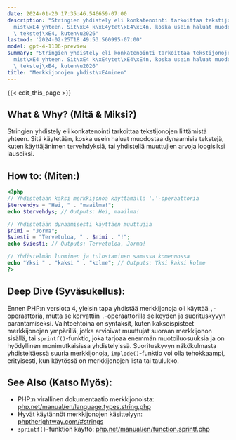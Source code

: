 ```yaml
---
date: 2024-01-20 17:35:46.546659-07:00
description: "Stringien yhdistely eli konkatenointi tarkoittaa tekstijonojen liitt\xE4\
  mist\xE4 yhteen. Sit\xE4 k\xE4ytet\xE4\xE4n, koska usein haluat muodostaa dynaamisia\
  \ tekstej\xE4, kuten\u2026"
lastmod: '2024-02-25T18:49:53.560995-07:00'
model: gpt-4-1106-preview
summary: "Stringien yhdistely eli konkatenointi tarkoittaa tekstijonojen liitt\xE4\
  mist\xE4 yhteen. Sit\xE4 k\xE4ytet\xE4\xE4n, koska usein haluat muodostaa dynaamisia\
  \ tekstej\xE4, kuten\u2026"
title: "Merkkijonojen yhdist\xE4minen"
---
```


{{< edit_this_page >}}

## What & Why? (Mitä & Miksi?)
Stringien yhdistely eli konkatenointi tarkoittaa tekstijonojen liittämistä yhteen. Sitä käytetään, koska usein haluat muodostaa dynaamisia tekstejä, kuten käyttäjänimen tervehdyksiä, tai yhdistellä muuttujien arvoja loogisiksi lauseiksi.

## How to: (Miten:)
```PHP
<?php
// Yhdistetään kaksi merkkijonoa käyttämällä '.'-operaattoria
$tervehdys = "Hei, " . "maailma!";
echo $tervehdys; // Outputs: Hei, maailma!

// Yhdistetään dynaamisesti käyttäen muuttujia
$nimi = "Jorma";
$viesti = "Tervetuloa, " . $nimi . "!";
echo $viesti; // Outputs: Tervetuloa, Jorma!

// Yhdistelmän luominen ja tulostaminen samassa komennossa
echo "Yksi " . "kaksi " . "kolme"; // Outputs: Yksi kaksi kolme
?>
```

## Deep Dive (Syväsukellus):
Ennen PHP:n versiota 4, yleisin tapa yhdistää merkkijonoja oli käyttää `,`-operaattoria, mutta se korvattiin `.`-operaattorilla selkeyden ja suorituskyvyn parantamiseksi. Vaihtoehtoina on syntaksit, kuten kaksoispisteet merkkijonojen ympärillä, jotka arvioivat muuttujat suoraan merkkijonon sisällä, tai `sprintf()`-funktio, joka tarjoaa enemmän muotoiluosuuksia ja on hyödyllinen monimutkaisissa yhdistelyissä. Suorituskyvyn näkökulmasta yhdisteltäessä suuria merkkijonoja, `implode()`-funktio voi olla tehokkaampi, erityisesti, kun käytössä on merkkijonojen lista tai taulukko.

## See Also (Katso Myös):
- PHP:n virallinen dokumentaatio merkkijonoista: [php.net/manual/en/language.types.string.php](https://www.php.net/manual/en/language.types.string.php)
- Hyvät käytännöt merkkijonojen käsittelyyn: [phptherightway.com/#strings](https://phptherightway.com/#strings)
- `sprintf()`-funktion käyttö: [php.net/manual/en/function.sprintf.php](https://www.php.net/manual/en/function.sprintf.php)
